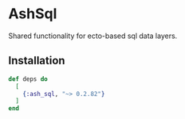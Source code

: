 # AshSql

Shared functionality for ecto-based sql data layers.

## Installation

```elixir
def deps do
  [
    {:ash_sql, "~> 0.2.82"}
  ]
end
```
